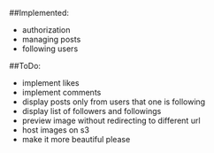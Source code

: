 ##Implemented:
  - authorization
  - managing posts
  - following users


##ToDo:
  - implement likes
  - implement comments
  - display posts only from users that one is following
  - display list of followers and followings
  - preview image without redirecting to different url
  - host images on s3
  - make it more beautiful please
